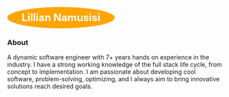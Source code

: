<div style="display: inline-block; width: 250px; height: 50px; background-color: orange; border-radius: 50%; text-align: center; line-height: 50px;">
    <span style="color: white; font-size: 24px; font-weight: bold;">Lillian Namusisi</span>
</div>

### About

A dynamic software engineer with 7+ years hands on experience in the industry. I have a strong working knowledge of the full stack life cycle, from concept to implementation. I am passionate about developing cool software, problem-solving, optimizing, and I always aim to bring innovative solutions reach desired goals.